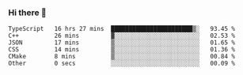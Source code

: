 ### Hi there 👋

<!--START_SECTION:waka-->

```text
TypeScript   16 hrs 27 mins  ███████████████████████▒░   93.45 %
C++          26 mins         ▓░░░░░░░░░░░░░░░░░░░░░░░░   02.53 %
JSON         17 mins         ▒░░░░░░░░░░░░░░░░░░░░░░░░   01.65 %
CSS          14 mins         ▒░░░░░░░░░░░░░░░░░░░░░░░░   01.36 %
CMake        8 mins          ▒░░░░░░░░░░░░░░░░░░░░░░░░   00.84 %
Other        0 secs          ░░░░░░░░░░░░░░░░░░░░░░░░░   00.09 %
```

<!--END_SECTION:waka-->
